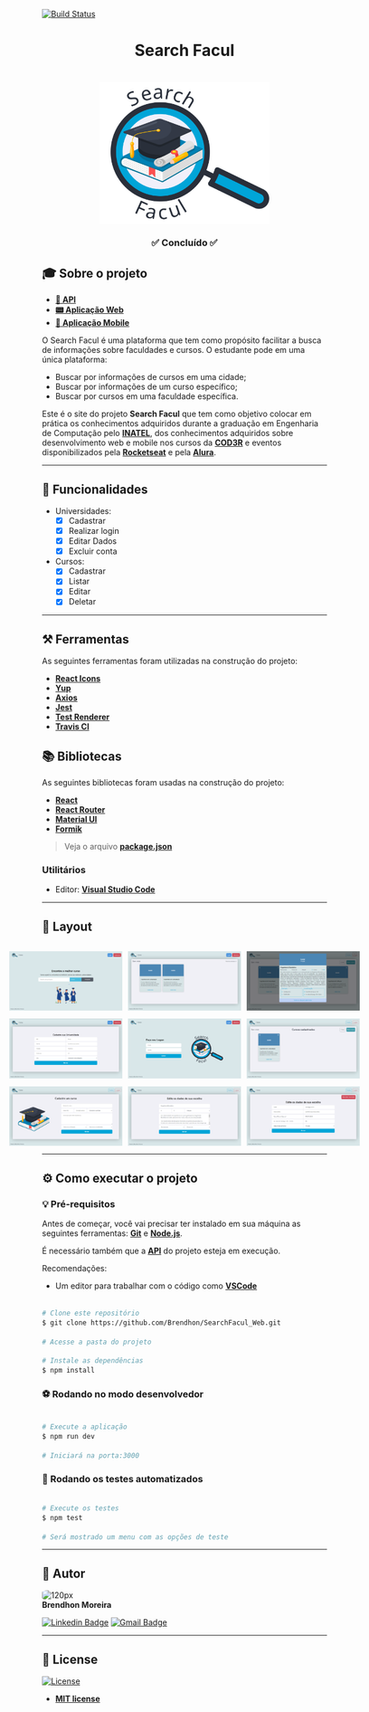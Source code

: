 [![Build Status](https://travis-ci.com/Brendhon/SearchFacul_Web.svg?branch=main)](https://travis-ci.com/Brendhon/SearchFacul_Web)

<h1 align="center">Search Facul</h1>
<h1 align="center">
    <img align="center" src="src\assets\img\logo2.svg" width="300px;" alt="logo"/>
</h1>
<h3 align="center">✅ Concluído ✅</h3>

## 🎓 Sobre o projeto

- **[🤖 API](https://github.com/Brendhon/SearchFacul_API)**
- **[📟 Aplicação Web](https://github.com/Brendhon/SearchFacul_Web)**
- **[📱 Aplicação Mobile](https://github.com/Brendhon/SearchFacul_App)**

O Search Facul é uma plataforma que tem como propósito facilitar a busca de informações sobre faculdades e cursos. O estudante pode em uma única plataforma: 
 - Buscar por informações de cursos em uma cidade;
 - Buscar por informações de um curso específico;
 - Buscar por cursos em uma faculdade específica.

Este é o site do projeto **Search Facul** que tem como objetivo colocar em prática os conhecimentos adquiridos durante a graduação em Engenharia de Computação pelo **[INATEL](https://inatel.br/home/)**, dos conhecimentos adquiridos sobre desenvolvimento web e mobile nos cursos da **[COD3R](https://www.cod3r.com.br/)** e eventos disponibilizados pela **[Rocketseat](https://rocketseat.com.br/)** e pela **[Alura](https://www.alura.com.br/)**.

---

## 🎯 Funcionalidades

- Universidades:
  - [x] Cadastrar
  - [x] Realizar login 
  - [x] Editar Dados
  - [x] Excluir conta

- Cursos:
  - [x] Cadastrar
  - [x] Listar
  - [x] Editar
  - [x] Deletar
---

## ⚒️ Ferramentas

As seguintes ferramentas foram utilizadas na construção do projeto:

 - **[React Icons](https://react-icons.github.io/react-icons/)**
 - **[Yup](https://github.com/jquense/yup)**
 - **[Axios](https://github.com/axios/axios)**
 - **[Jest](https://jestjs.io/)**
 - **[Test Renderer](https://www.npmjs.com/package/react-test-renderer)**
 - **[Travis CI](https://travis-ci.com/)**

## 📚 Bibliotecas

As seguintes bibliotecas foram usadas na construção do projeto:

- **[React](https://pt-br.reactjs.org/)**
- **[React Router](https://reactrouter.com/)**
- **[Material UI](https://material-ui.com/pt/)**
- **[Formik](https://formik.org/)**

> Veja o arquivo  **[package.json](https://github.com/Brendhon/SearchFacul_Web/blob/main/package.json)**

### Utilitários
- Editor:  **[Visual Studio Code](https://code.visualstudio.com/)**
---

## 🎨 Layout

<p align="center" style="display: flex; flex-direction: column; align-items: flex-start; justify-content: center;">
    <p align="center" style="display: flex; align-items: flex-start; justify-content: center;">
    <img alt="search page" style="margin-right: 10px"
    src="src\assets\screenshots\search.png" width="200px">
    <img alt="result page" style="margin-right: 10px" src="src\assets\screenshots\result.png" width="200px">
    <img alt="infoCard page" 
    src="src\assets\screenshots\infoCard.png" width="200px">
    </p>
    <p align="center" style="display: flex; align-items: flex-start; justify-content: center;">
    <img alt="university register page" style="margin-right: 10px" src="src\assets\screenshots\universityRegister.png" width="200px">
    <img alt="login page" style="margin-right: 10px"
    src="src\assets\screenshots\login.png" width="200px">
    <img alt="profile page"
    src="src\assets\screenshots\profile.png" width="200px">
    </p>
    <p align="center" style="display: flex; align-items: flex-start; justify-content: center;">
    <img alt="course register page" style="margin-right: 10px" 
    src="src\assets\screenshots\courseRegister.png" width="200px">
    <img alt="course update page" style="margin-right: 10px" src="src\assets\screenshots\courseUpdate.png" width="200px">
    <img alt="university update page" 
    src="src\assets\screenshots\universityUpdate.png" width="200px">
    </p>
</p>

---
## ⚙️ Como executar o projeto

### 💡 Pré-requisitos

Antes de começar, você vai precisar ter instalado em sua máquina as seguintes ferramentas:
**[Git](https://git-scm.com)** e **[Node.js](https://nodejs.org/en/)**.<br> 

É necessário também que a **[API](https://github.com/Brendhon/SearchFacul_API)** do projeto esteja em execução.

Recomendações:
* Um editor para trabalhar com o código como **[VSCode](https://code.visualstudio.com/)**
```bash

# Clone este repositório
$ git clone https://github.com/Brendhon/SearchFacul_Web.git

# Acesse a pasta do projeto

# Instale as dependências
$ npm install

```
### ⚽ Rodando no modo desenvolvedor

```bash

# Execute a aplicação
$ npm run dev

# Iniciará na porta:3000

```

### 🤖 Rodando os testes automatizados

```bash

# Execute os testes
$ npm test

# Será mostrado um menu com as opções de teste

```


---

## 👥 Autor
<img style="border-radius: 20%;" src="https://avatars.githubusercontent.com/u/52840078?v=4" width="120px;" alt="120px"/><br>
**Brendhon Moreira**

[![Linkedin Badge](https://img.shields.io/badge/-Brendhon-blue?style=flat-square&logo=Linkedin&logoColor=white&link=https://www.linkedin.com/in/brendhon-moreira)](https://www.linkedin.com/in/brendhon-moreira)
[![Gmail Badge](https://img.shields.io/badge/-brendhon.e.c.m@gmail.com-c14438?style=flat-square&logo=Gmail&logoColor=white&link=mailto:brendhon.e.c.m@gmail.com)](mailto:brendhon.e.c.m@gmail.com)

---
## 📝 License
[![License](https://img.shields.io/apm/l/vim-mode?color=blue)](http://badges.mit-license.org)

- **[MIT license](https://choosealicense.com/licenses/mit/)**
